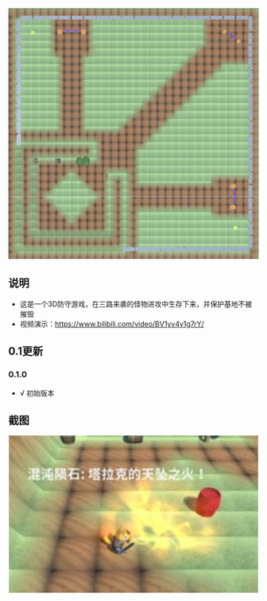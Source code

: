 <img width='720' src='https://raw.githubusercontent.com/ke-Grandet/Unity3DDogKnight/master/Screenshot/0.png' />

## 说明
* 这是一个3D防守游戏，在三路来袭的怪物进攻中生存下来，并保护基地不被摧毁
* 视频演示：https://www.bilibili.com/video/BV1yv4y1g7rY/

## 0.1更新
### 0.1.0
* √ 初始版本

## 截图
<img width='720' src='https://raw.githubusercontent.com/ke-Grandet/Unity3DDogKnight/master/Screenshot/1.png' />